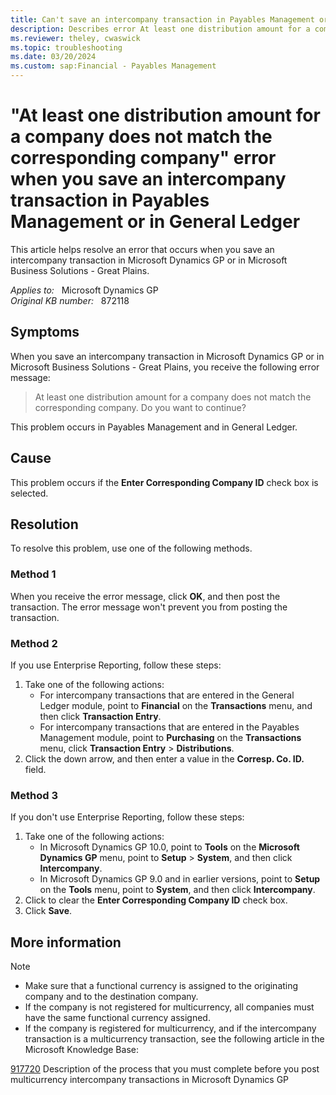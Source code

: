 ```yaml
---
title: Can't save an intercompany transaction in Payables Management or in General Ledger 
description: Describes error At least one distribution amount for a company does not match the corresponding company when you save an intercompany transaction in Payables Management or in General Ledger.
ms.reviewer: theley, cwaswick
ms.topic: troubleshooting
ms.date: 03/20/2024
ms.custom: sap:Financial - Payables Management
---
```

# "At least one distribution amount for a company does not match the corresponding company" error when you save an intercompany transaction in Payables Management or in General Ledger

This article helps resolve an error that occurs when you save an intercompany transaction in Microsoft Dynamics GP or in Microsoft Business Solutions - Great Plains.

_Applies to:_ &nbsp; Microsoft Dynamics GP  
_Original KB number:_ &nbsp; 872118

## Symptoms

When you save an intercompany transaction in Microsoft Dynamics GP or in Microsoft Business Solutions - Great Plains, you receive the following error message:

> At least one distribution amount for a company does not match the corresponding company. Do you want to continue?

This problem occurs in Payables Management and in General Ledger.

## Cause

This problem occurs if the **Enter Corresponding Company ID** check box is selected.

## Resolution

To resolve this problem, use one of the following methods.

### Method 1

When you receive the error message, click **OK**, and then post the transaction. The error message won't prevent you from posting the transaction.

### Method 2

If you use Enterprise Reporting, follow these steps:

1. Take one of the following actions:
    - For intercompany transactions that are entered in the General Ledger module, point to **Financial** on the **Transactions** menu, and then click **Transaction Entry**.
    - For intercompany transactions that are entered in the Payables Management module, point to **Purchasing** on the **Transactions** menu, click **Transaction Entry** > **Distributions**.
2. Click the down arrow, and then enter a value in the **Corresp. Co. ID.** field.

### Method 3

If you don't use Enterprise Reporting, follow these steps:

1. Take one of the following actions:
    - In Microsoft Dynamics GP 10.0, point to **Tools** on the **Microsoft Dynamics GP** menu, point to **Setup** > **System**, and then click **Intercompany**.
    - In Microsoft Dynamics GP 9.0 and in earlier versions, point to **Setup** on the **Tools** menu, point to **System**, and then click **Intercompany**.
1. Click to clear the **Enter Corresponding Company ID** check box.
1. Click **Save**.

## More information

> [!NOTE]
>
> - Make sure that a functional currency is assigned to the originating company and to the destination company.
> - If the company is not registered for multicurrency, all companies must have the same functional currency assigned.
> - If the company is registered for multicurrency, and if the intercompany transaction is a multicurrency transaction, see the following article in the Microsoft Knowledge Base:
>
> [917720](https://support.microsoft.com/help/917720) Description of the process that you must complete before you post multicurrency intercompany transactions in Microsoft Dynamics GP

